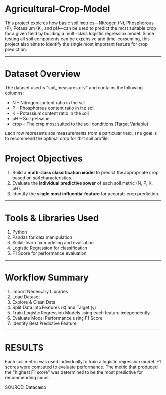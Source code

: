 # Agricultural-Crop-Model

This project explores how basic soil metrics—Nitrogen (N), Phosphorous (P), Potassium (K), and pH—can be used to predict the most suitable crop for a given field by building a multi-class logistic regression model. Since testing all soil components can be expensive and time-consuming, this project also aims to identify the single most important feature for crop prediction.

---

# Dataset Overview

The dataset used is "soil_measures.csv" and contains the following columns:

- N – Nitrogen content ratio in the soil  
- P – Phosphorous content ratio in the soil  
- K – Potassium content ratio in the soil  
- pH – Soil pH value  
- crop – The crop most suited to the soil conditions (Target Variable)

Each row represents soil measurements from a particular field. The goal is to recommend the optimal crop for that soil profile.


# Project Objectives

1. Build a **multi-class classification model** to predict the appropriate crop based on soil characteristics.
2. Evaluate the **individual predictive power** of each soil metric (N, P, K, pH).
3. Identify the **single most influential feature** for accurate crop prediction.

---

# Tools & Libraries Used

1. Python
2. Pandas for data manipulation
3. Scikit-learn for modeling and evaluation
4. Logistic Regression for classification
5. F1 Score for performance evaluation  

---

# Workflow Summary

1. Import Necessary Libraries 
2. Load Dataset 
3. Explore & Clean Data  
4. Split Data into Features (`X`) and Target (`y`) 
5. Train Logistic Regression Models using each feature independently  
6. Evaluate Model Performance using F1 Score  
7. Identify Best Predictive Feature

---

# RESULTS

Each soil metric was used individually to train a logistic regression model. F1 scores were computed to evaluate performance. The metric that produced the "highest F1 score" was determined to be the most predictive for recommending crops.


SOURCE: Datacamp

